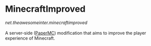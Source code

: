 # MinecraftImproved 
*net.theawesomeinter.minecraftimproved*
<br />
<br />
A server-side ([PaperMC](https://github.com/PaperMC/Paper)) modification that aims to improve the player experience of Minecraft.

